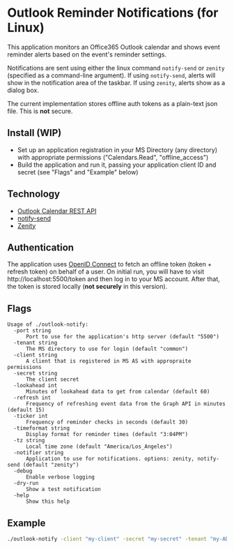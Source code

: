 # Outlook Reminder Notifications (for Linux)

This application monitors an Office365 Outlook calendar and shows event reminder alerts based on the event's reminder settings.

Notifications are sent using either the linux command `notify-send` or `zenity` (specified as a command-line argument). If using `notify-send`, alerts will show in the notification area of the taskbar. If using `zenity`, alerts show as a dialog box.

The current implementation stores offline auth tokens as a plain-text json file. This is **not** secure.

## Install (WIP)

* Set up an application registration in your MS Directory (any directory) with appropriate permissions ("Calendars.Read", "offline_access")
* Build the application and run it, passing your application client ID and secret (see "Flags" and "Example" below)

## Technology

* [Outlook Calendar REST API](https://msdn.microsoft.com/en-us/office/office365/api/calendar-rest-operations)
* [notify-send](https://ss64.com/bash/notify-send.html)
* [Zenity](https://help.gnome.org/users/zenity/)

## Authentication

The application uses [OpenID Connect](https://openid.net/connect/) to fetch an offline token (token + refresh token) on behalf of a user. On initial run, you will have to visit http://localhost:5500/token and then log in to your MS account. After that, the token is stored locally (**not securely** in this version).

## Flags

```text
Usage of ./outlook-notify:
  -port string
      Port to use for the application's http server (default "5500")
  -tenant string
      The MS directory to use for login (default "common")
  -client string
      A client that is registered in MS AS with appropraite permissions
  -secret string
      The client secret
  -lookahead int
      Minutes of lookahead data to get from calendar (default 60)
  -refresh int
      Frequency of refreshing event data from the Graph API in minutes (default 15)
  -ticker int
      Frequency of reminder checks in seconds (default 30)
  -timeformat string
      Display format for reminder times (default "3:04PM")
  -tz string
      Local time zone (default "America/Los_Angeles")
  -notifier string
      Application to use for notifications. options: zenity, notify-send (default "zenity")
  -debug
      Enable verbose logging
  -dry-run
      Show a test notification
  -help
      Show this help
```

## Example

```bash
./outlook-notify -client "my-client" -secret "my-secret" -tenant "my-AD-tenant" -debug
```